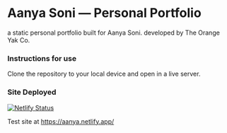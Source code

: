 # Aanya Soni — Personal Portfolio
a static personal portfolio built for Aanya Soni. developed by The Orange Yak Co.

### Instructions for use
Clone the repository to your local device and open in a live server.

### Site Deployed
[![Netlify Status](https://api.netlify.com/api/v1/badges/b9e69a21-3085-48e2-9303-ac84a4495d4c/deploy-status)](https://app.netlify.com/sites/aanya/deploys)

Test site at https://aanya.netlify.app/